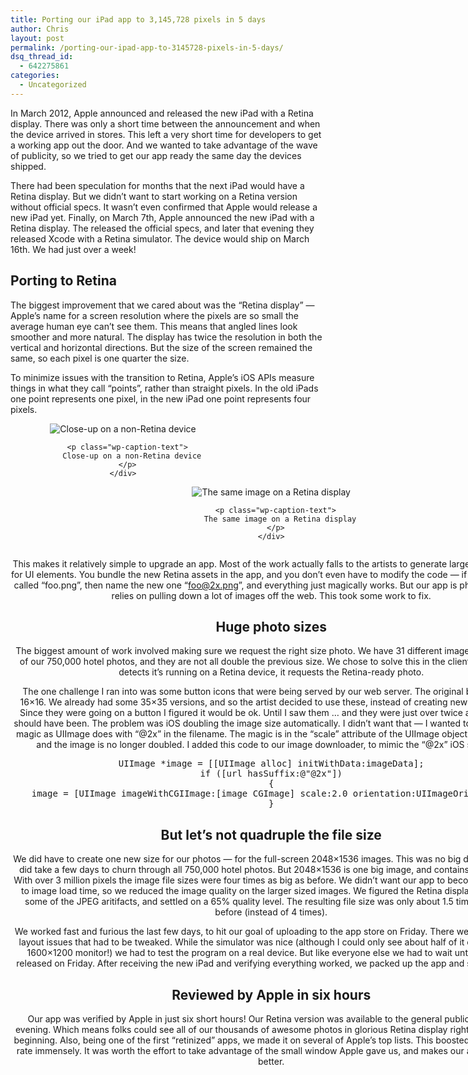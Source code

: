 ```yaml
---
title: Porting our iPad app to 3,145,728 pixels in 5 days
author: Chris
layout: post
permalink: /porting-our-ipad-app-to-3145728-pixels-in-5-days/
dsq_thread_id:
  - 642275861
categories:
  - Uncategorized
---
```

In March 2012, Apple announced and released the new iPad with a Retina display. There was only a short time between the announcement and when the device arrived in stores. This left a very short time for developers to get a working app out the door. And we wanted to take advantage of the wave of publicity, so we tried to get our app ready the same day the devices shipped.

There had been speculation for months that the next iPad would have a Retina display. But we didn’t want to start working on a Retina version without official specs. It wasn’t even confirmed that Apple would release a new iPad yet. Finally, on March 7th, Apple announced the new iPad with a Retina display. The released the official specs, and later that evening they released Xcode with a Retina simulator. The device would ship on March 16th. We had just over a week!

## Porting to Retina

The biggest improvement that we cared about was the &#8220;Retina display&#8221; &#8212; Apple&#8217;s name for a screen resolution where the pixels are so small the average human eye can’t see them. This means that angled lines look smoother and more natural. The display has twice the resolution in both the vertical and horizontal directions. But the size of the screen remained the same, so each pixel is one quarter the size.

To minimize issues with the transition to Retina, Apple&#8217;s iOS APIs measure things in what they call &#8220;points&#8221;, rather than straight pixels. In the old iPads one point represents one pixel, in the new iPad one point represents four pixels.

<div style="text-align: center;">
  <div style="display: inline-block; margin-right: 1px;">
    <div id="attachment_686" class="wp-caption alignnone" style="width: 360px">
      <img class="size-full wp-image-686" title="Close-up on a non-Retina device" src="http://tech.oyster.com/wp-content/uploads/2012/04/paris-2c.png" alt="Close-up on a non-Retina device"   /> 
      
      <p class="wp-caption-text">
        Close-up on a non-Retina device
      </p>
    </div>
  </div>
  
  <div style="display: inline-block;">
    <div id="attachment_685" class="wp-caption alignnone" style="width: 360px">
      <img class="size-full wp-image-685" title="The same image on a Retina display" src="http://tech.oyster.com/wp-content/uploads/2012/04/paris-3a.png" alt="The same image on a Retina display"   /> 
      
      <p class="wp-caption-text">
        The same image on a Retina display
      </p>
    </div>
  </div>
</div>

This makes it relatively simple to upgrade an app. Most of the work actually falls to the artists to generate larger sized images for UI elements. You bundle the new Retina assets in the app, and you don&#8217;t even have to modify the code &#8212; if the old asset is called “foo.png”, then name the new one “foo@2x.png”, and everything just magically works. But our app is photo heavy and relies on pulling down a lot of images off the web. This took some work to fix.

## Huge photo sizes

The biggest amount of work involved making sure we request the right size photo. We have 31 different image sizes of each of our 750,000 hotel photos, and they are not all double the previous size. We chose to solve this in the client &#8212; if the app detects it&#8217;s running on a Retina device, it requests the Retina-ready photo.

The one challenge I ran into was some button icons that were being served by our web server. The original buttons were 16&#215;16. We already had some 35&#215;35 versions, and so the artist decided to use these, instead of creating new 32&#215;32 ones. Since they were going on a button I figured it would be ok. Until I saw them &#8230; and they were just over twice as big as they should have been. The problem was iOS doubling the image size automatically. I didn’t want that &#8212; I wanted to use the same magic as UIImage does with &#8220;@2x&#8221; in the filename. The magic is in the &#8220;scale&#8221; attribute of the UIImage object. Set scale = 2 and the image is no longer doubled. I added this code to our image downloader, to mimic the &#8220;@2x&#8221; iOS supports.

<pre>UIImage *image = [[UIImage alloc] initWithData:imageData];
if ([url hasSuffix:@"@2x"])
{
    image = [UIImage imageWithCGIImage:[image CGImage] scale:2.0 orientation:UIImageOrientationUp];
}</pre>

## But let&#8217;s not quadruple the file size

We did have to create one new size for our photos &#8212; for the full-screen 2048&#215;1536 images. This was no big deal, although it did take a few days to churn through all 750,000 hotel photos. But 2048&#215;1536 is one big image, and contains a lot of data. With over 3 million pixels the image file sizes were four times as big as before. We didn’t want our app to become slower due to image load time, so we reduced the image quality on the larger sized images. We figured the Retina display would hide some of the JPEG aritifacts, and settled on a 65% quality level. The resulting file size was only about 1.5 times as big as before (instead of 4 times).

We worked fast and furious the last few days, to hit our goal of uploading to the app store on Friday. There were a few minor layout issues that had to be tweaked. While the simulator was nice (although I could only see about half of it on my 21 inch 1600&#215;1200 monitor!) we had to test the program on a real device. But like everyone else we had to wait until they were released on Friday. After receiving the new iPad and verifying everything worked, we packed up the app and shipped it off .

## Reviewed by Apple in six hours

Our app was verified by Apple in just six short hours! Our Retina version was available to the general public late Friday evening. Which means folks could see all of our thousands of awesome photos in glorious Retina display right from the very beginning. Also, being one of the first &#8220;retinized&#8221; apps, we made it on several of Apple’s top lists. This boosted our download rate immensely. It was worth the effort to take advantage of the small window Apple gave us, and makes our app that much better.